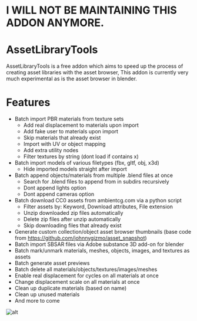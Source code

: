 # I WILL NOT BE MAINTAINING THIS ADDON ANYMORE.

# AssetLibraryTools

AssetLibraryTools is a free addon which aims to speed up the process of creating asset libraries with the asset browser, This addon is currently very much experimental as is the asset browser in blender.

# Features
* Batch import PBR materials from texture sets
  * Add real displacement to materials upon import
  * Add fake user to materials upon import
  * Skip materials that already exist
  * Import with UV or object mapping
  * Add extra utility nodes
  * Filter textures by string (dont load if contains x)
* Batch import models of various filetypes (fbx, gltf, obj, x3d)
  * Hide imported models straight after import
* Batch append objects/materials from multiple .blend files at once
  * Search for .blend files to append from in subdirs recursively
  * Dont append lights option
  * Dont append cameras option
* Batch download CC0 assets from ambientcg.com via a python script
  * Filter assets by: Keyword, Download attributes, File extension
  * Unzip downloaded zip files automatically
  * Delete zip files after unzip automatically
  * Skip downloading files that already exist
* Generate custom collection/object asset browser thumbnails (base code from https://github.com/johnnygizmo/asset_snapshot)
* Batch import SBSAR files via Adobe substance 3D add-on for blender
* Batch mark/unmark materials, meshes, objects, images, and textures as assets
* Batch generate asset previews
* Batch delete all materials/objects/textures/images/meshes
* Enable real displacement for cycles on all materials at once
* Change displacement scale on all materials at once
* Clean up duplicate materials (based on name)
* Clean up unused materials
* And more to come

![alt](https://user-images.githubusercontent.com/65134690/138753452-d354f9ec-fe30-4a73-b5a4-8f74ee03063a.png)

